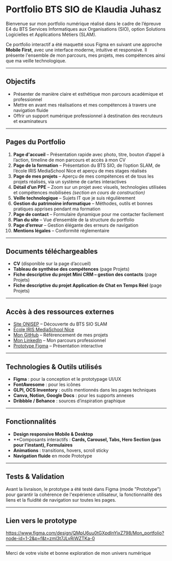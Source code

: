 # Portfolio BTS SIO de Klaudia Juhasz 

Bienvenue sur mon portfolio numérique réalisé dans le cadre de l’épreuve E4 du BTS Services Informatiques aux Organisations (SIO), option Solutions Logicielles et Applications Métiers (SLAM).

Ce portfolio interactif a été maquetté sous Figma en suivant une approche **Mobile First**, avec une interface moderne, intuitive et responsive. Il présente l'ensemble de mon parcours, mes projets, mes compétences ainsi que ma veille technologique.

---

## Objectifs

- Présenter de manière claire et esthétique mon parcours académique et professionnel
- Mettre en avant mes réalisations et mes compétences à travers une navigation fluide
- Offrir un support numérique professionnel à destination des recruteurs et examinateurs

---

## Pages du Portfolio

1. **Page d'accueil** – Présentation rapide avec photo, titre, bouton d’appel à l’action, timeline de mon parcours et accès à mon CV
2. **Page de la formation** – Présentation du BTS SIO, de l’option SLAM, de l’école IRIS MediaSchool Nice et aperçu de mes stages réalisés
3. **Page de mes projets** – Aperçu de mes compétences et de tous les projets réalisés, via un système de cartes interactives
4. **Détail d’un PPE** – Zoom sur un projet avec visuels, technologies utilisées et compétences mobilisées *(section en cours de construction)*
5. **Veille technologique** – Sujets IT que je suis régulièrement
6. **Gestion du patrimoine informatique** – Méthodes, outils et bonnes pratiques apprises pendant ma formation
7. **Page de contact** – Formulaire dynamique pour me contacter facilement
8. **Plan du site** – Vue d’ensemble de la structure du portfolio
9. **Page d’erreur** – Gestion élégante des erreurs de navigation
10. **Mentions légales** – Conformité réglementaire

---

## Documents téléchargeables

- **CV** (disponible sur la page d’accueil)
- **Tableau de synthèse des compétences** (page Projets)
- **Fiche descriptive du projet Mini CRM – gestion des contacts** (page Projets)
- **Fiche descriptive du projet Application de Chat en Temps Réel** (page Projets)

---

## Accès à des ressources externes

- [Site ONISEP](https://www.onisep.fr) – Découverte du BTS SIO SLAM
- [École IRIS MediaSchool Nice](https://ecoleiris.fr/nice/ecole)
- [Mon GitHub]([https://github.com/...](https://github.com/juklau)) – Référencement de mes projets
- [Mon LinkedIn](https://www.linkedin.com/in/klaudia-juhasz-a165002bb/) – Mon parcours professionnel
- [Prototype Figma](https://www.figma.com/design/QMpU6uu0tGXpdInYixZ798/Mon_portfolio?node-id=1-2&p=f&t=4kfGd9vv8Z0PAOW0-0) – Présentation interactive

---

## Technologies & Outils utilisés

- **Figma** : pour la conception et le prototypage UI/UX
- **FontAwesome** : pour les icônes
- **GLPI, OCS Inventory** : outils mentionnés dans les pages techniques
- **Canva, Notion, Google Docs** : pour les supports annexes
- **Dribbble / Behance** : sources d’inspiration graphique

---

## Fonctionnalités

- **Design responsive Mobile & Desktop**
- **Composants interactifs : **Cards, Carousel, Tabs, Hero Section (pas pour l'instant), Formulaires**
- **Animations** : transitions, hovers, scroll sticky
- **Navigation fluide** en mode Prototype

---

##  Tests & Validation

Avant la livraison, le prototype a été testé dans Figma (mode "Prototype") pour garantir la cohérence de l'expérience utilisateur, 
la fonctionnalité des liens et la fluidité de navigation sur toutes les pages. 

---

## Lien vers le prototype

https://www.figma.com/design/QMpU6uu0tGXpdInYixZ798/Mon_portfolio?node-id=1-2&p=f&t=zml3t7JLvRiWZTKa-0


---

Merci de votre visite et bonne exploration de mon univers numérique 

